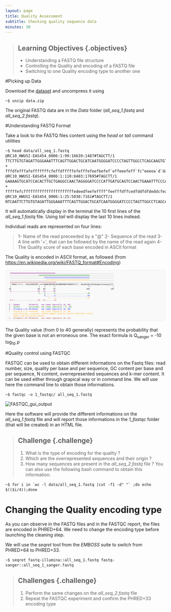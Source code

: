 ```yaml
---
layout: page
title: Quality Assessment
subtitle: Checking quality sequence data
minutes: 30
---
```

> ## Learning Objectives {.objectives}
>
> * Understanding a FASTQ file structure
> * Controlling the Quality and encoding of a FASTQ file
> * Switching to one Quality encoding type to another one

#Picking up Data

Download the [dataset][dataLink] and uncompress it using
~~~{.bash}
~$ unzip data.zip
~~~
The original FASTQ data are in the *Data* folder (*all_seq_1.fastq* and *all_seq_2.fastq*).

#Understanding FASTQ Format

Take a look to the FASTQ files content using the *head* or *tail* command utilities

~~~{.raw}
~$ head data/all_seq_1.fastq
@RC10_HWUSI-EAS454_0006:1:99:16639:1487#TAGCTT/1
TTCTTGTGTAGATTGGGAAATTTCAGTTGGACTGCATCAATGGGGATCCCCTAGTTGGCCTCAGCAAGTGTGGAAG
+
fffdfefffafefffffffcfeffdfffffefefffefeefbefef`effeeefeff`fc^eeeea`d`dadbbad
@RC10_HWUSI-EAS454_0006:1:110:8483:17695#TAGCTT/1
GAAAAGTGCATCCACACTTGCTGAGGCCAACTAGGGGATCCCCATTGATGCAGTCCAACTGAAATTTCCCAATCTA
+
fffffefcffffffffffffffffffffffedeedfeefeffff^feefffdffcedfddfdfdeddcfea\dade
@RC10_HWUSI-EAS454_0006:1:25:5030:7161#TAGCTT/1
NTCAATTCTTGTGTAGATTGGGAAATTTCAGTTGGACTGCATCAATGGGGATCCCCTAGTTGGCCTCAGCAAGTGA
~~~

It will automatically display in the terminal the 10 first lines of the *all_seq_1.fastq* file. Using *tail* will display the last 10 lines instead.

Individual reads are represented on four lines:
> 1- Name of the read preceeded by a "@"
> 2- Sequence of the read
> 3- A line with '+', that can be followed by the name of the read again
> 4- The Quality score of each base encoded in ASCII format

The Quality is encoded in ASCII format, as followed (from https://en.wikipedia.org/wiki/FASTQ_format#Encoding)

![FASTQ Quality Encoding](../../img/NGSmapping_fastqEncoding.png  "FASTQ Quality Encoding")

The Quality value (from 0 to 40 generally) represents the probability that the given base is not an erroneous one. The exact formula is Q<sub>sanger</sub> = -10 log<sub>10</sub> *p*

#Quality control using FASTQC

FASTQC can be used to obtain different informations on the Fastq files: read number, size, quality per base and per sequence, GC content per base and per sequence, N content, overrepresented sequences and k-mer content. It can be used either through grapical way or in command line. We will use here the command line to obtain those informations.

~~~{.bash}
~$ fastqc -o 1_fastqc/ all_seq_1.fastq
~~~

![FASTQC_gui_output](http://www.bioinformatics.babraham.ac.uk/projects/fastqc/fastqc.png  "FASTQC GUI Output")

Here the software will provide the different informations on the *all_seq_1.fastq* file and will report those informations in the *1_fastqc* folder (that will be created) in an HTML file.

> ## Challenge {.challenge}
>
> 1. What is the type of encoding for the quality ?
> 2. Which are the overrepresented sequences and their origin ?
> 3. How many sequences are present in the *all_seq_2.fastq* file ? You can also use the following bash command to obtain this information.
~~~{.bash}
~$ for i in `wc -l data/all_seq_1.fastq |cut -f1 -d" "` ;do echo $(($i/4));done
~~~

# Changing the Quality encoding type

As you can observe in the FASTQ files and in the FASTQC report, the files are encoded in PHRED+64. We need to change the encoding type before launching the cleaning step.

We will use the *seqret* tool from the *EMBOSS* suite to switch from PHRED+64 to PHRED+33.

~~~{.bash}
~$ seqret fastq-illumina::all_seq_1.fastq fastq-sanger::all_seq_1_sanger.fastq
~~~

> ## Challenges {.challenge}
>
> 1. Perform the same changes on the *all_seq_2.fastq* file
> 2. Repeat the FASTQC experiment and confirm the PHRED+33 encoding type

[dataLink]:../../data/biology/data.zip
